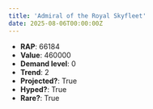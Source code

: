 ```yaml
---
title: 'Admiral of the Royal Skyfleet'
date: 2025-08-06T00:00:00Z
---
```

- **RAP**: 66184
- **Value**: 460000
- **Demand level**: 0
- **Trend**: 2
- **Projected?**: True
- **Hyped?**: True
- **Rare?**: True
